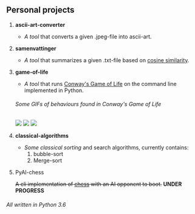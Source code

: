 ## Personal projects

1. **ascii-art-converter**
    
    * *A tool* that converts a given .jpeg-file into ascii-art.

2. **samenvattinger**

    * *A tool* that summarizes a given .txt-file based on [cosine similarity](https://en.wikipedia.org/wiki/Cosine_similarity).

3. **game-of-life**

    * *A tool* that runs [Conway's Game of Life](https://en.wikipedia.org/wiki/Conway%27s_Game_of_Life) on the command line implemented in Python.

    ###### Some GIFs of behaviours found in Conway's Game of Life

    <img src="https://upload.wikimedia.org/wikipedia/commons/e/e5/Gospers_glider_gun.gif"/>

    <img src="https://upload.wikimedia.org/wikipedia/commons/0/07/Game_of_life_pulsar.gif"/>

    <img src="https://upload.wikimedia.org/wikipedia/commons/3/37/Game_of_life_animated_LWSS.gif"/>

4. **classical-algorithms**

    * *Some classical sorting* and search algorithms, currently contains:
        1. bubble-sort
        2. Merge-sort

5. PyAI-chess
    
    ~~A cli implementation of [chess](https://en.wikipedia.org/wiki/Chess) with an AI opponent to boot.~~ **UNDER PROGRESS**
    
###### All written in Python 3.6

